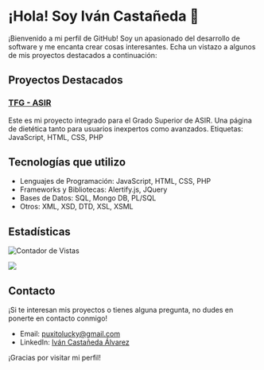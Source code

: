 # ¡Hola! Soy Iván Castañeda 👋

¡Bienvenido a mi perfil de GitHub! Soy un apasionado del desarrollo de software y me encanta crear cosas interesantes. Echa un vistazo a algunos de mis proyectos destacados a continuación:

## Proyectos Destacados

### [TFG - ASIR](https://github.com/puxito/TFG)
Este es mi proyecto integrado para el Grado Superior de ASIR. Una página de dietética tanto para usuarios inexpertos como avanzados.
Etiquetas: JavaScript, HTML, CSS, PHP

## Tecnologías que utilizo

- Lenguajes de Programación: JavaScript, HTML, CSS, PHP
- Frameworks y Bibliotecas: Alertify.js, JQuery
- Bases de Datos: SQL, Mongo DB, PL/SQL
- Otros: XML, XSD, DTD, XSL, XSML

## Estadísticas

![Contador de Vistas](https://komarev.com/ghpvc/?username=Puxito)

<a href="https://wakatime.com"><img src="https://wakatime.com/share/@4a02b93a-607e-4eb0-95fa-5862e6deec96/1c57d6eb-80f4-44c0-b93e-fb7b29dfb1f2.png" /></a>

## Contacto

¡Si te interesan mis proyectos o tienes alguna pregunta, no dudes en ponerte en contacto conmigo!

- Email: puxitolucky@gmail.com
- LinkedIn: [Iván Castañeda Álvarez](https://www.linkedin.com/in/iván-castañeda-álvarez-a92009251)

¡Gracias por visitar mi perfil!
